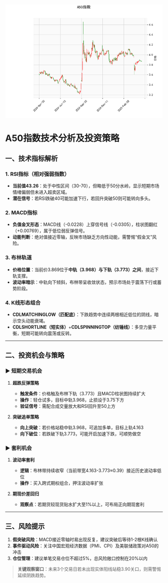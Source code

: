 ![图](SH300.png)



# A50指数技术分析及投资策略

## 一、技术指标解析

### 1. RSI指标（相对强弱指数）
- **当前值43.26**：处于中性区间（30-70），但略低于50分水岭，显示短期市场情绪偏弱但未进入超卖区域。
- **潜在信号**：若RSI跌破40可能加速下行，若回升突破50则可能转向多头。

### 2. MACD指标
- **负值金叉形态**：MACD线（-0.0228）上穿信号线（-0.0305），柱状图翻红（+0.00769），属于低位弱反弹信号。
- **动能判断**：绝对值接近零轴，反映市场缺乏方向性动能，需警惕“假金叉”风险。

### 3. 布林轨道
- **价格位置**：当前价3.869位于**中轨（3.968）与下轨（3.773）之间**，接近下轨支撑。
- **波动率暗示**：中轨向下倾斜，布林带呈收敛状态，预示市场处于震荡下行或蓄势阶段。

### 4. K线形态组合
- **CDLMATCHINGLOW（匹配底）**：下跌趋势中连续两根相近低位的阴线，暗示空头动能衰竭。
- **CDLSHORTLINE（短实体）**+**CDLSPINNINGTOP（纺锤线）**：多空力量平衡，短期可能转向震荡或反转。

---

## 二、投资机会与策略

### ▶ 短期交易机会
1. **超跌反弹策略**  
   - **触发条件**：价格触及布林下轨（3.773）且MACD柱状图持续扩大  
   - **操作**：轻仓试多，目标中轨3.968，止损设于3.75下方  
   - **验证信号**：需配合成交量放大和RSI回升至50上方

2. **突破追单策略**  
   - **向上突破**：若价格站稳中轨3.968，可追加多单，目标上轨4.163  
   - **向下破位**：若跌破下轨3.773，可能开启加速下跌，可顺势做空

### ▶ 套利机会
1. **波动率套利**  
   - **逻辑**：布林带持续收窄（当前带宽4.163-3.773≈0.39）接近历史波动率低位  
   - **操作**：买入跨式期权组合，押注波动率扩张

2. **期现价差回归**  
   - **观察点**：若期货较现货贴水扩大至1%以上，可布局正向期现套利

---

## 三、风险提示
1. **假突破风险**：MACD接近零轴时易出现反复，建议突破后等待1-2根K线确认  
2. **事件驱动风险**：关注中国宏观经济数据（PMI、CPI）及美联储政策对A50的冲击  
3. **仓位管理**：建议单笔交易仓位不超过5%，总风险敞口控制在20%以内  

> **关键观察窗口**：未来3个交易日若未出现实体阳线站稳3.90关口，则需警惕延续阴跌趋势。